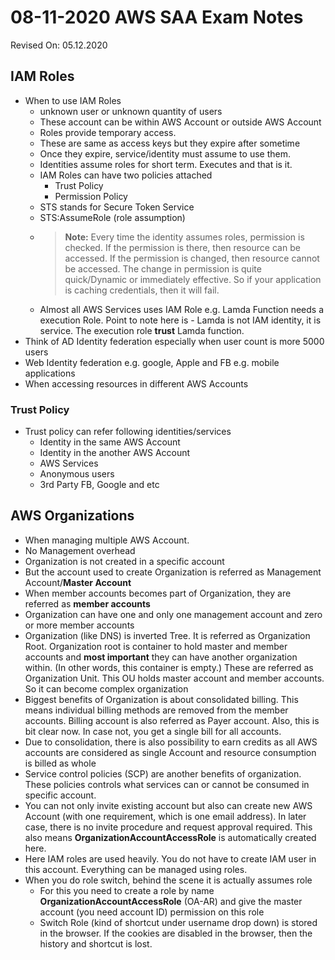 # 08-11-2020 AWS SAA Exam Notes

Revised On: 05.12.2020

## IAM Roles

* When to use IAM Roles 
  * unknown user or unknown quantity of users
  * These account can be within AWS Account or outside AWS Account
  * Roles provide temporary access. 
  * These are same as access keys but they expire after sometime
  * Once they expire, service/identity must assume to use them.
  * Identities assume roles for short term. Executes and that is it.
  * IAM Roles can have two policies attached
    * Trust Policy
    * Permission Policy
  * STS stands for Secure Token Service
  * STS:AssumeRole (role assumption)
  * > **Note:** Every time the identity assumes roles, permission is checked. If the permission is there, then resource can be accessed. If the permission is changed, then resource cannot be accessed. The change in permission is quite quick/Dynamic or immediately effective. So if your application is caching credentials, then it will fail.
  * Almost all AWS Services uses IAM Role e.g. Lamda Function needs a execution Role. Point to note here is - Lamda is not IAM identity, it is service. The execution role **trust** Lamda function. 
* Think of AD Identity federation especially when user count is more 5000 users
* Web Identity federation e.g. google, Apple and FB e.g. mobile applications
* When accessing resources in different AWS Accounts
  
### Trust Policy

* Trust policy can refer following identities/services
  * Identity in the same AWS Account
  * Identity in the another AWS Account
  * AWS Services
  * Anonymous users
  * 3rd Party FB, Google and etc

## AWS Organizations

* When managing multiple AWS Account.
* No Management overhead
* Organization is not created in a specific account
* But the account used to create Organization is referred as Management Account/**Master Account**
* When member accounts becomes part of Organization, they are referred as **member accounts**
* Organization can have one and only one management account and zero or more member accounts
* Organization (like DNS) is inverted Tree. It is referred as Organization Root. Organization root is container to hold master and member accounts and **most important** they can have another organization within. (In other words, this container is empty.) These are referred as Organization Unit. This OU holds master account and member accounts. So it can become complex organization
* Biggest benefits of Organization is about consolidated billing. This means individual billing methods are removed from the member accounts. Billing account is also referred as Payer account. Also, this is bit clear now. In case not, you get a single bill for all accounts.
* Due to consolidation, there is also possibility to earn credits as all AWS accounts are considered as single Account and resource consumption is billed as whole
* Service control policies (SCP) are another benefits of organization. These policies controls what services can or cannot be consumed in specific account.
* You can not only invite existing account but also can create new AWS Account (with one requirement, which is one email address). In later case, there is no invite procedure and request approval required. This also means **OrganizationAccountAccessRole** is automatically created here.
* Here IAM roles are used heavily. You do not have to create IAM user in this account. Everything can be managed using roles.
* When you do role switch, behind the scene it is actually assumes role
  * For this you need to create a role by name **OrganizationAccountAccessRole** (OA-AR) and give the master account (you need account ID) permission on this role
  * Switch Role (kind of shortcut under username drop down) is stored in the browser. If the cookies are disabled in the browser, then the history and shortcut is lost.

